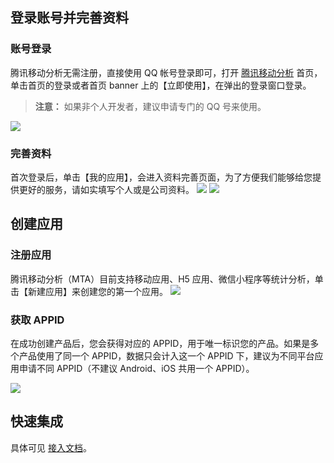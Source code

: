 ## 登录账号并完善资料
### 账号登录

腾讯移动分析无需注册，直接使用 QQ 帐号登录即可，打开 [腾讯移动分析](http://mta.qq.com/) 首页，单击首页的登录或者首页 banner 上的【立即使用】，在弹出的登录窗口登录。
>**注意：**
>如果非个人开发者，建议申请专门的 QQ 号来使用。

![](https://mc.qcloudimg.com/static/img/bdf48a95a6b43767f63aa0ab058e883d/image.png)
### 完善资料

首次登录后，单击【我的应用】，会进入资料完善页面，为了方便我们能够给您提供更好的服务，请如实填写个人或是公司资料。
![](https://mc.qcloudimg.com/static/img/63516ee4c28db66875f2e2fcf8527103/image.png)
![](https://mc.qcloudimg.com/static/img/c74d2d5c2d079a3d8ea5c157396ec4c5/image.png)

## 创建应用
### 注册应用

腾讯移动分析（MTA）目前支持移动应用、H5 应用、微信小程序等统计分析，单击【新建应用】来创建您的第一个应用。
![](https://mc.qcloudimg.com/static/img/797d3c36ea1e386b15bf3bbe59010289/image.png)

### 获取 APPID

在成功创建产品后，您会获得对应的 APPID，用于唯一标识您的产品。如果是多个产品使用了同一个 APPID，数据只会计入这一个 APPID 下，建议为不同平台应用申请不同 APPID（不建议 Android、iOS 共用一个 APPID）。

![](https://mc.qcloudimg.com/static/img/4bb536e694483023e70fddbd0964bd74/image.png)

## 快速集成
具体可见 [接入文档](https://cloud.tencent.com/document/product/549/12856)。
